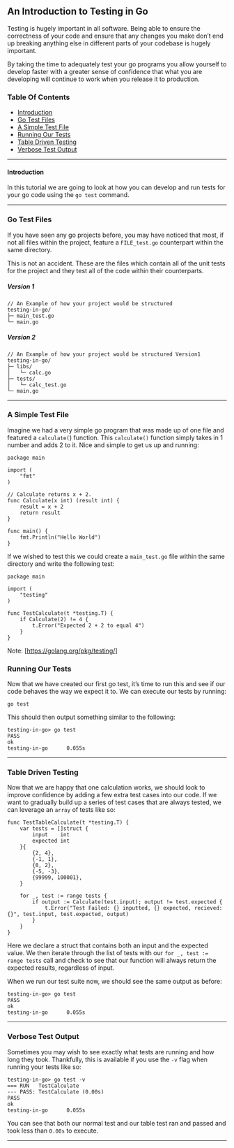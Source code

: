 ## An Introduction to Testing in Go

Testing is hugely important in all software. Being able to ensure the correctness of your code and ensure that any changes you make don’t end up breaking anything else in different parts of your codebase is hugely important.

By taking the time to adequately test your go programs you allow yourself to develop faster with a greater sense of confidence that what you are developing will continue to work when you release it to production.

### Table Of Contents

- [Introduction](#introduction)
- [Go Test Files](#go-test-files)
- [A Simple Test File](#a-simple-test-file)
- [Running Our Tests](#running-our-tests)
- [Table Driven Testing](#table-driven-testing)
- [Verbose Test Output](#verbose-test-output)

---
#### Introduction
In this tutorial we are going to look at how you can develop and run tests for your go code using the `go test` command.

---
### Go Test Files
If you have seen any go projects before, you may have noticed that most, if not all files within the project, feature a `FILE_test.go` counterpart within the same directory.

This is not an accident. These are the files which contain all of the unit tests for the project and they test all of the code within their counterparts.

##### Version 1
```
// An Example of how your project would be structured
testing-in-go/
├─ main_test.go
└─ main.go
```

##### Version 2
```
// An Example of how your project would be structured Version1
testing-in-go/
├─ libs/
│   └─ calc.go
├─ tests/
│   └─ calc_test.go
└─ main.go
```

---
### A Simple Test File
Imagine we had a very simple go program that was made up of one file and featured a `calculate(`) function. This `calculate()` function simply takes in 1 number and adds 2 to it. Nice and simple to get us up and running:

```
package main

import (
	"fmt"
)

// Calculate returns x + 2.
func Calculate(x int) (result int) {
	result = x + 2
	return result
}

func main() {
	fmt.Println("Hello World")
}
```
If we wished to test this we could create a `main_test.go` file within the same directory and write the following test:

```
package main

import (
	"testing"
)

func TestCalculate(t *testing.T) {
	if Calculate(2) != 4 {
		t.Error("Expected 2 + 2 to equal 4")
	}
}
```
Note: [https://golang.org/pkg/testing/]

### Running Our Tests
Now that we have created our first go test, it’s time to run this and see if our code behaves the way we expect it to. We can execute our tests by running:

```
go test
```

This should then output something similar to the following:

```
testing-in-go> go test
PASS
ok      
testing-in-go      0.055s
```
---

### Table Driven Testing
Now that we are happy that one calculation works, we should look to improve confidence by adding a few extra test cases into our code. If we want to gradually build up a series of test cases that are always tested, we can leverage an `array` of tests like so:

```
func TestTableCalculate(t *testing.T) {
	var tests = []struct {
		input    int
		expected int
	}{
		{2, 4},
		{-1, 1},
		{0, 2},
		{-5, -3},
		{99999, 100001},
	}

	for _, test := range tests {
		if output := Calculate(test.input); output != test.expected {
			t.Error("Test Failed: {} inputted, {} expected, recieved: {}", test.input, test.expected, output)
		}
	}
}
```
Here we declare a struct that contains both an input and the expected value. We then iterate through the list of tests with our `for _, test := range tests` call and check to see that our function will always return the expected results, regardless of input.

When we run our test suite now, we should see the same output as before:

```
testing-in-go> go test
PASS
ok      
testing-in-go      0.055s
```
---

### Verbose Test Output
Sometimes you may wish to see exactly what tests are running and how long they took. Thankfully, this is available if you use the `-v` flag when running your tests like so:

```
testing-in-go> go test -v
=== RUN   TestCalculate
--- PASS: TestCalculate (0.00s)
PASS
ok  
testing-in-go      0.055s
```
You can see that both our normal test and our table test ran and passed and took less than `0.00s` to execute.

---